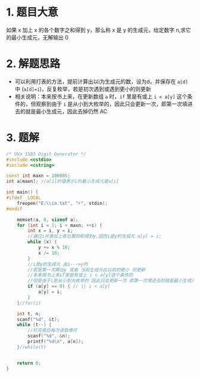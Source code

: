 
# 1. 题目大意

如果 x 加上 x 的各个数字之和得到 y，那么称 x 是 y 的生成元，给定数字 n,求它的最小生成元，无解输出 0

# 2. 解题思路

- 可以利用打表的方法，提前计算出以i为生成元的数，设为d，并保存在 `a[d]` 中 (`a[d]=i`)，反复枚举，若是初次遇到或遇到更小的则更新
- 相关说明：本来按书上来，在更新数组 `a` 时，`if` 里是有或上 `i < a[y]` 这个条件的，但观察到由于 `i` 是从小到大枚举的，因此只会更新一次，即第一次填进去的就是最小生成元，因此去掉仍然 AC

# 3. 题解

```C++
/* UVa 1583 Digit Generator */
#include <cstdio>
#include <cstring>

const int maxn = 100005;
int a[maxn]; //a[i]的值表示i的最小生成元是a[i]

int main() {
#ifdef _LOCAL
    freopen("E:\\in.txt", "r", stdin);
#endif

    memset(a, 0, sizeof a);
    for (int i = 1; i < maxn; ++i) {
        int x = i, y = i;
        //通过i并类加上各位置的和得到y,因而i是y的生成元 a[y] = i;
        while (x) {
            y += x % 10;
            x /= 10;
        }
        //i是y的生成元 由i--->y的
        //若是第一次算出y 或者 当前生成元比以前的更小 则更新
        //本来按书上来if里是有或上 i < a[y]这个条件的
        //但是由于i是从小到大枚举的 因此只会更新一次 即第一次填进去的就是最小生成元 因此去掉仍然AC
        if (a[y] == 0) { // || i < a[y]
            a[y] = i;
        }
    }//for(i)

    int t, n;
    scanf("%d", &t);
    while (t--) {
        //打完表后每次读取便可
        scanf("%d", &n);
        printf("%d\n", a[n]);
    }//while(t)


    return 0;
}
```